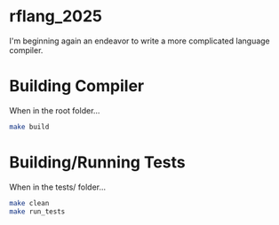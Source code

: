 # rflang_2025
I'm beginning again an endeavor to write a more complicated language compiler.


# Building Compiler
When in the root folder...
```sh
make build
```


# Building/Running Tests
When in the tests/ folder...
```sh
make clean
make run_tests
```
